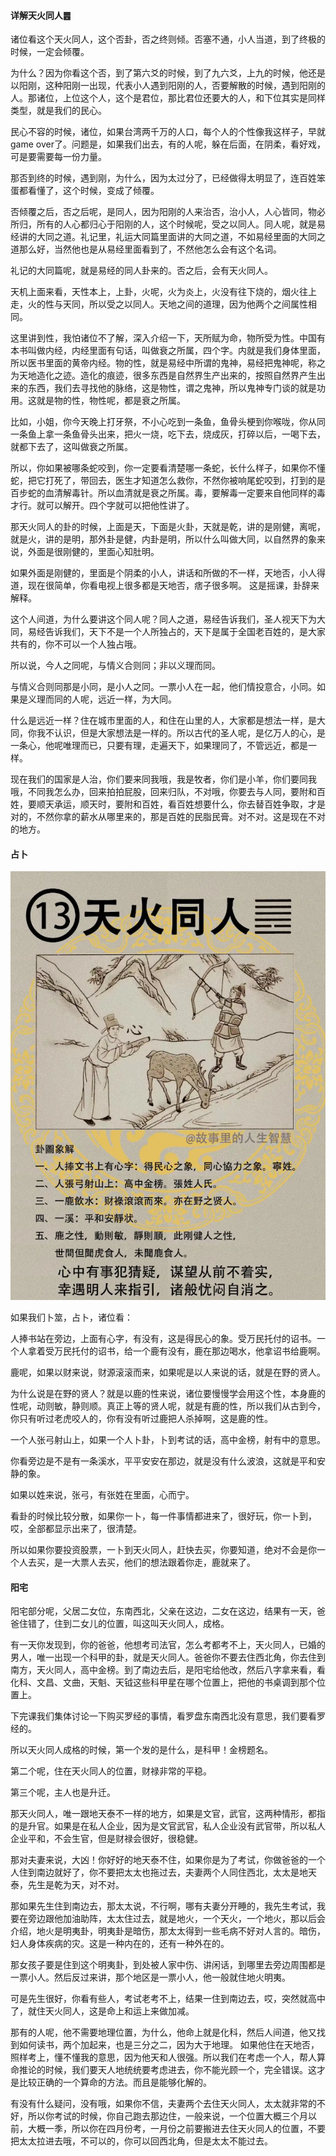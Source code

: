 #### 详解天火同人䷌

诸位看这个天火同人，这个否卦，否之终则倾。否塞不通，小人当道，到了终极的时候，一定会倾覆。

为什么？因为你看这个否，到了第六爻的时候，到了九六爻，上九的时候，他还是以阳刚，这种阳刚一出现，代表小人遇到阳刚的人，否要解散的时候，遇到阳刚的人。那诸位，上位这个人，这个是君位，那比君位还要大的人，和下位其实是同样类型，就是我们的民心。

民心不容的时候，诸位，如果台湾两千万的人口，每个人的个性像我这样子，早就game over了。问题是，如果我们出去，有的人呢，躲在后面，在阴柔，看好戏，可是要需要每一份力量。

那否到终的时候，遇到刚，为什么，因为太过分了，已经做得太明显了，连百姓笨蛋都看懂了，这个时候，变成了倾覆。

否倾覆之后，否之后呢，是同人，因为阳刚的人来治否，治小人，人心皆同，物必所归，所有的人心都归心于阳刚的人，这个时候呢，受之以同人。同人呢，就是易经讲的大同之道。礼记里，礼运大同篇里面讲的大同之道，不如易经里面的大同之道那么好，当然他也是从易经里面看到了，不然他怎么会有这个名词。

礼记的大同篇呢，就是易经的同人卦来的。否之后，会有天火同人。

天机上面来看，天性本上，上卦，火呢，火为炎上，火没有往下烧的，烟火往上走，火的性与天同，所以受之以同人。天地之间的道理，因为他两个之间属性相同。

这里讲到性，我怕诸位不了解，深入介绍一下，天所赋为命，物所受为性。中国有本书叫做内经，内经里面有句话，叫做衰之所属，四个字。内就是我们身体里面，所以医书里面的黄帝内经。物的性，就是易经中所谓的鬼神，易经把鬼神呢，称之为天地造化之迹。造化的痕迹，很多东西是自然界生产出来的，按照自然界产生出来的东西，我们去寻找他的脉络，这是物性，谓之鬼神，所以鬼神专门谈的就是功用。这就是物的性，物性呢，都是衰之所属。

比如，小姐，你今天晚上打牙祭，不小心吃到一条鱼，鱼骨头梗到你喉咙，你从同一条鱼上拿一条鱼骨头出来，把火一烧，吃下去，烧成灰，打碎以后，一喝下去，就都下去了，这叫做衰之所属。

所以，你如果被哪条蛇咬到，你一定要看清楚哪一条蛇，长什么样子，如果你不懂蛇，把它打死了，带回去，医生才知道怎么救你，不然你被响尾蛇咬到，打到的是百步蛇的血清解毒针。所以血清就是衰之所属。毒，要解毒一定要来自他同样的毒才行。就可以解开。四个字就可以把他性讲了。

那天火同人的卦的时候，上面是天，下面是火卦，天就是乾，讲的是刚健，离呢，就是火，讲的是明，那外卦是健，内卦是明，所以什么叫做大同，以自然界的象来说，外面是很刚健的，里面心知肚明。

如果外面是刚健的，里面是个阴柔的小人，讲话和所做的不一样，天地否，小人得道，现在很简单，你看电视上很多都是天地否，痞子很多啊。
这是摇课，卦辞来解释。

这个人间道，为什么要讲这个同人呢？同人之道，易经告诉我们，圣人视天下为大同，易经告诉我们，天下不是一个人所独占的，天下是属于全国老百姓的，是大家共有的，你不可以一个人独占哦。

所以说，今人之同呢，与情义合则同；非以义理而同。

与情义合则同那是小同，是小人之同。一票小人在一起，他们情投意合，小同。如果是义理而同的人呢，远近一样，为大同。

什么是远近一样？住在城市里面的人，和住在山里的人，大家都是想法一样，是大同，你我不认识，但是大家想法是一样的。所以古代的圣人呢，是亿万人的心，是一条心，他呢唯理而已，只要有理，走遍天下，如果理同了，不管远近，都是一样。

现在我们的国家是人治，你们要来同我哦，我是牧者，你们是小羊，你们要同我哦，不同我怎么办，回来拍拍屁股，回来归队，不对哦，你要去与人同，要附和百姓，要顺天承运，顺天时，要附和百姓，看百姓想要什么，你去替百姓争取，才是对的，不然你拿的薪水从哪里来的，那是百姓的民脂民膏。对不对。这是现在不对的地方。

#### 占卜

![图片](../img/天火同人.jpg)

如果我们卜筮，占卜，诸位看：

人捧书站在旁边，上面有心字，有没有，这是得民心的象。受万民托付的诏书。一个人拿着受万民托付的诏书，给一个鹿有没有，鹿在那边喝水，他拿诏书给鹿啊。

鹿呢，如果以财来说，财源滚滚而来，如果呢是以人来说的话，就是在野的贤人。

为什么说是在野的贤人？就是以鹿的性来说，诸位要慢慢学会用这个性，本身鹿的性呢，动则敏，静则顺。真正上等的贤人呢，就是有鹿的性，所以我们从古到今，你只有听过老虎咬人的，你有没有听过鹿把人杀掉啊，这是鹿的性。

一个人张弓射山上，如果一个人卜卦，卜到考试的话，高中金榜，射有中的意思。

你看旁边是不是有一条溪水，平平安安在那边，就是没有什么波浪，这就是平和安静的象。

如果以姓来说，张弓，有张姓在里面，心而宁。

看卦的时候比较分散，如果你一卜，每一件事情都进来了，很好玩，你一卜到，哎，全部都显示出来了，很清楚。

所以如果你要投资股票，一卜到天火同人，赶快去买，你要知道，绝对不会是你一个人去买，是一大票人去买，他们的想法跟着你走，鹿就来了。

#### 阳宅

阳宅部分呢，父居二女位，东南西北，父亲在这边，二女在这边，结果有一天，爸爸住错了，住到二女儿的位置，叫这叫天火同人，成格。

有一天你发现到，你的爸爸，他想考司法官，怎么考都考不上，天火同人，已婚的男人，唯一出现一个科甲的卦，就是天火同人。爸爸你不要去住西北角，你去住到南方，天火同人，高中金榜。到了南边去后，是阳宅给他改，然后八字拿来看，看化科、文昌、文曲，天魁、天钺这些科甲星在哪个位置上，把他的书桌调到那个位置上。

下完课我们集体讨论一下购买罗经的事情，看罗盘东南西北没有意思，我们要看罗经的。

所以天火同人成格的时候，第一个发的是什么，是科甲！金榜题名。

第二个呢，住在天火同人的位置，财禄非常的平稳。

第三个呢，主人也是升迁。

那天火同人，唯一跟地天泰不一样的地方，如果是文官，武官，这两种情形，都指的是升官。如果是在私人企业，因为是文官武官，私人企业没有武官带，所以私人企业平和，不会生官，但是财禄会很好，很稳健。

那对夫妻来说，大凶！你好好的地天泰不住，如果你是为了考试，你做爸爸的一个人住到南边就好了，你不要把太太也拖过去，夫妻两个人同住西北，太太是地天泰，先生是乾为天，对不对。

那如果先生住到南边去，那太太说，不行啊，哪有夫妻分开睡的，我先生考试，我要在旁边跟他加油助阵，太太住过去，就是地火，一个天火，一个地火，那以后会介绍，地火是明夷卦，明夷卦是暗伤，那太太得到一些毛病不好对人言的。暗伤，妇人身体疾病的灾。这是一种内在的，还有一种外在的。

那女孩子要是住到这个明夷卦，到处被人家中伤、讲闲话，到哪里去旁边周围都是一票小人。然后反过来讲，那个地区是一票小人，他一般就住地火明夷。

可是先生很好，你看有些人，考试老考不上，结果一住到南边去，哎，突然就高中了，就住天火同人，这是命上和运上来做加减。

那有的人呢，他不需要地理位置，为什么，他命上就是化科，然后人间道，他又找到如何读书，两个加起来，也是三分之二，因为大于地理。
如果他住在天地否，照样考上，懂不懂我的意思，因为他天和人很强。所以我们在考虑一个人，帮人算命推论的时候，我们要天人地统统要考虑进去，你不能光顾一个，完全错误。这才是比较正确的一个算命的方法。而且是能够化解的。

有没有什么疑问，没有哦，如果你不信，夫妻两个去住天火同人，太太就非常的不好，所以你考试的时候，你自己跑去那边住，一般来说，一个位置大概三个月以前，大概一季，所以你在四月份考，一月份之前要搬进去住天火同人的位置，不要把太太拉进去哦，不可以的，你可以回西北角，但是太太不能过去。